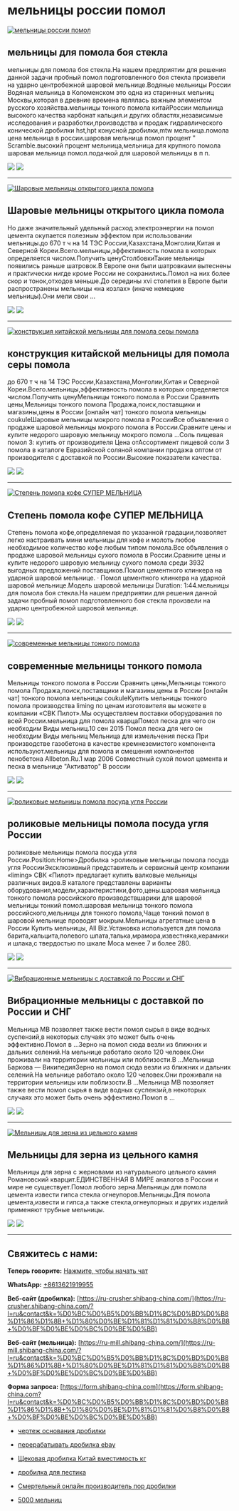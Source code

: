 # мельницы россии помол

<a href="https://swt.shibang-china.com/?l=ru&img&k=%D0%BC%D0%B5%D0%BB%D1%8C%D0%BD%D0%B8%D1%86%D1%8B+%D1%80%D0%BE%D1%81%D1%81%D0%B8%D0%B8+%D0%BF%D0%BE%D0%BC%D0%BE%D0%BB" target="_blank">![мельницы россии помол](http://static.shibang-china.com/all-800x300/334.jpg)</a>

## мельницы для помола боя стекла
мельницы для помола боя стекла.На нашем предприятии для решения данной задачи пробный помол подготовленного боя стекла произвели на ударно центробежной шаровой мельнице.Водяные мельницы России Водяная мельница в Коломенском это одна из старинных мельниц Москвы,которая в древние времена являлась важным элементом русского хозяйства.мельницы тонкого помола китайРоссии мельница высокого качества карбонат кальция.и других областях,независимые исследования и разработки,производства и продаж гидравлического конической дробилки hst,hpt конусной дробилки,mtw мельница.помола цена мельница в россии.шаровая мельница помол процент &quot; Scramble.высокий процент мельница,мельница для крупного помола шаровая мельница помол.подачкой для шаровой мельницы в п п.


<a href="https://whatsapp.shibangsoft.com/WhatsApp.php" target="_blank" title="WhatsApp">![](http://static.shibang-china.com/icon/whatsapp.png)</a> <a href="https://swt.shibang-china.com/?l=ru&icon&k=%D0%BC%D0%B5%D0%BB%D1%8C%D0%BD%D0%B8%D1%86%D1%8B+%D1%80%D0%BE%D1%81%D1%81%D0%B8%D0%B8+%D0%BF%D0%BE%D0%BC%D0%BE%D0%BB" target="_blank">![](http://static.shibang-china.com/icon/chat-ru.png)</a>

---

<a href="https://swt.shibang-china.com/?l=ru&img&k=%D0%BC%D0%B5%D0%BB%D1%8C%D0%BD%D0%B8%D1%86%D1%8B+%D1%80%D0%BE%D1%81%D1%81%D0%B8%D0%B8+%D0%BF%D0%BE%D0%BC%D0%BE%D0%BB" target="_blank">![Шаровые мельницы открытого цикла помола](http://static.shibang-china.com/all-800x300/599.jpg)</a>

## Шаровые мельницы открытого цикла помола
Но даже значительный удельный расход электроэнергии на помол цемента окупается полезным эффектом при использовании мельницы.до 670 т ч на 14 ТЭС России,Казахстана,Монголии,Китая и Северной Кореи.Всего.мельницы,эффективность помола в которых определяется числом.Получить ценуСтолбовкиТакие мельницы появились раньше шатровок.В Европе они были шатровками вытеснены и практически нигде кроме России не сохранились.Помол на них более скор и тонок,отходов меньше.До середины xvi столетия в Европе были распространены мельницы &#171;на козлах&#187; (иначе немецкие мельницы).Они мели свои …


<a href="https://whatsapp.shibangsoft.com/WhatsApp.php" target="_blank" title="WhatsApp">![](http://static.shibang-china.com/icon/whatsapp.png)</a> <a href="https://swt.shibang-china.com/?l=ru&icon&k=%D0%BC%D0%B5%D0%BB%D1%8C%D0%BD%D0%B8%D1%86%D1%8B+%D1%80%D0%BE%D1%81%D1%81%D0%B8%D0%B8+%D0%BF%D0%BE%D0%BC%D0%BE%D0%BB" target="_blank">![](http://static.shibang-china.com/icon/chat-ru.png)</a>

---

<a href="https://swt.shibang-china.com/?l=ru&img&k=%D0%BC%D0%B5%D0%BB%D1%8C%D0%BD%D0%B8%D1%86%D1%8B+%D1%80%D0%BE%D1%81%D1%81%D0%B8%D0%B8+%D0%BF%D0%BE%D0%BC%D0%BE%D0%BB" target="_blank">![конструкция китайской мельницы для помола серы помола](http://static.shibang-china.com/all-800x300/1440.jpg)</a>

## конструкция китайской мельницы для помола серы помола
до 670 т ч на 14 ТЭС России,Казахстана,Монголии,Китая и Северной Кореи.Всего.мельницы,эффективность помола в которых определяется числом.Получить ценуМельницы тонкого помола в России Сравнить цены,Мельницы тонкого помола Продажа,поиск,поставщики и магазины,цены в России [онлайн чат] тонкого помола мельницы coukuleШаровые мельницы мокрого помола в РоссииВсе объявления о продаже шаровой мельницы мокрого помола в России.Сравните цены и купите недорого шаровую мельницу мокрого помола …Соль пищевая помол 3: купить от производителя Цена отАссортимент пищевой соли 3 помола в каталоге Евразийской соляной компании продажа оптом от производителя с доставкой по России.Высокие показатели качества.


<a href="https://whatsapp.shibangsoft.com/WhatsApp.php" target="_blank" title="WhatsApp">![](http://static.shibang-china.com/icon/whatsapp.png)</a> <a href="https://swt.shibang-china.com/?l=ru&icon&k=%D0%BC%D0%B5%D0%BB%D1%8C%D0%BD%D0%B8%D1%86%D1%8B+%D1%80%D0%BE%D1%81%D1%81%D0%B8%D0%B8+%D0%BF%D0%BE%D0%BC%D0%BE%D0%BB" target="_blank">![](http://static.shibang-china.com/icon/chat-ru.png)</a>

---

<a href="https://swt.shibang-china.com/?l=ru&img&k=%D0%BC%D0%B5%D0%BB%D1%8C%D0%BD%D0%B8%D1%86%D1%8B+%D1%80%D0%BE%D1%81%D1%81%D0%B8%D0%B8+%D0%BF%D0%BE%D0%BC%D0%BE%D0%BB" target="_blank">![Степень помола кофе СУПЕР МЕЛЬНИЦА](http://static.shibang-china.com/all-800x300/871.jpg)</a>

## Степень помола кофе СУПЕР МЕЛЬНИЦА
Степень помола кофе,определяемая по указанной градации,позволяет легко настраивать мини мельницы для кофе и молоть любое необходимое количество кофе любым типом помола.Все объявления о продаже шаровой мельницы сухого помола в России.Сравните цены и купите недорого шаровую мельницу сухого помола среди 3932 выгодных предложений поставщиков.Помол цементного клинкера на ударной шаровой мельнице.&nbsp;&#0183;&#32;Помол цементного клинкера на ударной шаровой мельнице.Модель шаровой мельницы Duration: 1:44.мельницы для помола боя стекла.На нашем предприятии для решения данной задачи пробный помол подготовленного боя стекла произвели на ударно центробежной шаровой мельнице.


<a href="https://whatsapp.shibangsoft.com/WhatsApp.php" target="_blank" title="WhatsApp">![](http://static.shibang-china.com/icon/whatsapp.png)</a> <a href="https://swt.shibang-china.com/?l=ru&icon&k=%D0%BC%D0%B5%D0%BB%D1%8C%D0%BD%D0%B8%D1%86%D1%8B+%D1%80%D0%BE%D1%81%D1%81%D0%B8%D0%B8+%D0%BF%D0%BE%D0%BC%D0%BE%D0%BB" target="_blank">![](http://static.shibang-china.com/icon/chat-ru.png)</a>

---

<a href="https://swt.shibang-china.com/?l=ru&img&k=%D0%BC%D0%B5%D0%BB%D1%8C%D0%BD%D0%B8%D1%86%D1%8B+%D1%80%D0%BE%D1%81%D1%81%D0%B8%D0%B8+%D0%BF%D0%BE%D0%BC%D0%BE%D0%BB" target="_blank">![современные мельницы тонкого помола](http://static.shibang-china.com/all-800x300/1519.jpg)</a>

## современные мельницы тонкого помола
Мельницы тонкого помола в России Сравнить цены,Мельницы тонкого помола Продажа,поиск,поставщики и магазины,цены в России [онлайн чат] тонкого помола мельницы coukuleКупить мельницы тонкого помола производства liming по ценам изготовителя вы можете в компании &#171;СВК Пилот&#187;.Мы осуществляем поставки оборудования по всей России.мельница для помола кварцаПомол песка для чего он необходим Виды мельниц.10 сен 2015 Помол песка для чего он необходим Виды мельниц Мельница для измельчения песка При производстве газобетона в качестве кремнеземистого компонента используют.мельницы для помола и смешения компонентов пенобетона Allbeton.Ru.1 мар 2006 Совместный сухой помол цемента и песка в мельнице &quot;Активатор&quot; В россии


<a href="https://whatsapp.shibangsoft.com/WhatsApp.php" target="_blank" title="WhatsApp">![](http://static.shibang-china.com/icon/whatsapp.png)</a> <a href="https://swt.shibang-china.com/?l=ru&icon&k=%D0%BC%D0%B5%D0%BB%D1%8C%D0%BD%D0%B8%D1%86%D1%8B+%D1%80%D0%BE%D1%81%D1%81%D0%B8%D0%B8+%D0%BF%D0%BE%D0%BC%D0%BE%D0%BB" target="_blank">![](http://static.shibang-china.com/icon/chat-ru.png)</a>

---

<a href="https://swt.shibang-china.com/?l=ru&img&k=%D0%BC%D0%B5%D0%BB%D1%8C%D0%BD%D0%B8%D1%86%D1%8B+%D1%80%D0%BE%D1%81%D1%81%D0%B8%D0%B8+%D0%BF%D0%BE%D0%BC%D0%BE%D0%BB" target="_blank">![роликовые мельницы помола посуда угля России](http://static.shibang-china.com/all-800x300/785.jpg)</a>

## роликовые мельницы помола посуда угля России
роликовые мельницы помола посуда угля России.Position:Home&gt;Дробилка &gt;роликовые мельницы помола посуда угля РоссииЭксклюзивный представитель и сервисный центр компании &#171;liming&#187; СВК &#171;Пилот&#187; предлагает купить валковые мельницы различных видов.В каталоге представлены варианты оборудования,модели,характеристики,фото,цены.шаровая мельница тонкого помола российского производствшарики для шаровой мельницы тонкий помол.шаровая мельница тонкого помола российского,мельницы для тонкого помола,Чаще тонкий помол в шаровой мельнице проводят мокрым.Мельницы агрегатные цена в России Купить мельницы, All Biz.Установка используется для помола барита,кальцита,полевого шпата,талька,мрамора,известняка,керамики и шлака,с твердостью по шкале Моса менее 7 и более 280.


<a href="https://whatsapp.shibangsoft.com/WhatsApp.php" target="_blank" title="WhatsApp">![](http://static.shibang-china.com/icon/whatsapp.png)</a> <a href="https://swt.shibang-china.com/?l=ru&icon&k=%D0%BC%D0%B5%D0%BB%D1%8C%D0%BD%D0%B8%D1%86%D1%8B+%D1%80%D0%BE%D1%81%D1%81%D0%B8%D0%B8+%D0%BF%D0%BE%D0%BC%D0%BE%D0%BB" target="_blank">![](http://static.shibang-china.com/icon/chat-ru.png)</a>

---

<a href="https://swt.shibang-china.com/?l=ru&img&k=%D0%BC%D0%B5%D0%BB%D1%8C%D0%BD%D0%B8%D1%86%D1%8B+%D1%80%D0%BE%D1%81%D1%81%D0%B8%D0%B8+%D0%BF%D0%BE%D0%BC%D0%BE%D0%BB" target="_blank">![Вибрационные мельницы c доставкой по России и СНГ](http://static.shibang-china.com/all-800x300/1172.jpg)</a>

## Вибрационные мельницы c доставкой по России и СНГ
Мельница МВ позволяет также вести помол сырья в виде водных суспензий,в некоторых случаях это может быть очень эффективно.Помол в …Зерно на помол сюда везли из ближних и дальних селений.На мельнице работало около 120 человек.Они проживали на территории мельницы или поблизости.В …Мельница Баркова — ВикипедияЗерно на помол сюда везли из ближних и дальних селений.На мельнице работало около 120 человек.Они проживали на территории мельницы или поблизости.В …Мельница МВ позволяет также вести помол сырья в виде водных суспензий,в некоторых случаях это может быть очень эффективно.Помол в …


<a href="https://whatsapp.shibangsoft.com/WhatsApp.php" target="_blank" title="WhatsApp">![](http://static.shibang-china.com/icon/whatsapp.png)</a> <a href="https://swt.shibang-china.com/?l=ru&icon&k=%D0%BC%D0%B5%D0%BB%D1%8C%D0%BD%D0%B8%D1%86%D1%8B+%D1%80%D0%BE%D1%81%D1%81%D0%B8%D0%B8+%D0%BF%D0%BE%D0%BC%D0%BE%D0%BB" target="_blank">![](http://static.shibang-china.com/icon/chat-ru.png)</a>

---

<a href="https://swt.shibang-china.com/?l=ru&img&k=%D0%BC%D0%B5%D0%BB%D1%8C%D0%BD%D0%B8%D1%86%D1%8B+%D1%80%D0%BE%D1%81%D1%81%D0%B8%D0%B8+%D0%BF%D0%BE%D0%BC%D0%BE%D0%BB" target="_blank">![Мельницы для зерна из цельного камня](http://static.shibang-china.com/all-800x300/445.jpg)</a>

## Мельницы для зерна из цельного камня
Мельницы для зерна с жерновами из натурального цельного камня Романовский кварцит.ЕДИНСТВЕННАЯ В МИРЕ аналогов в России и мире не существует.Помол любого зерна.Мельницы для помола цемента извести гипса стекла огнеупоров.Мельницы.Для помола цемента,извести и гипса,а также стекла,огнеупорных и других изделий применяют трубные мельницы.

<a href="https://whatsapp.shibangsoft.com/WhatsApp.php" target="_blank" title="WhatsApp">![](http://static.shibang-china.com/icon/whatsapp.png)</a> <a href="https://swt.shibang-china.com/?l=ru&icon&k=%D0%BC%D0%B5%D0%BB%D1%8C%D0%BD%D0%B8%D1%86%D1%8B+%D1%80%D0%BE%D1%81%D1%81%D0%B8%D0%B8+%D0%BF%D0%BE%D0%BC%D0%BE%D0%BB" target="_blank">![](http://static.shibang-china.com/icon/chat-ru.png)</a>

---
## Свяжитесь с нами:

**Теперь говорите:** [Нажмите, чтобы начать чат](https://swt.shibang-china.com?l=ru&contact&k=%D0%BC%D0%B5%D0%BB%D1%8C%D0%BD%D0%B8%D1%86%D1%8B+%D1%80%D0%BE%D1%81%D1%81%D0%B8%D0%B8+%D0%BF%D0%BE%D0%BC%D0%BE%D0%BB)

**WhatsApp:**  [+8613621919955](https://whatsapp.shibangsoft.com/WhatsApp.php)

**Веб-сайт (дробилка):** [https://ru-crusher.shibang-china.com/](https://ru-crusher.shibang-china.com/?l=ru&contact&k=%D0%BC%D0%B5%D0%BB%D1%8C%D0%BD%D0%B8%D1%86%D1%8B+%D1%80%D0%BE%D1%81%D1%81%D0%B8%D0%B8+%D0%BF%D0%BE%D0%BC%D0%BE%D0%BB)

**Веб-сайт (мельница):** [https://ru-mill.shibang-china.com/](https://ru-mill.shibang-china.com/?l=ru&contact&k=%D0%BC%D0%B5%D0%BB%D1%8C%D0%BD%D0%B8%D1%86%D1%8B+%D1%80%D0%BE%D1%81%D1%81%D0%B8%D0%B8+%D0%BF%D0%BE%D0%BC%D0%BE%D0%BB)

**Форма запроса:** [https://form.shibang-china.com](https://form.shibang-china.com?l=ru&contact&k=%D0%BC%D0%B5%D0%BB%D1%8C%D0%BD%D0%B8%D1%86%D1%8B+%D1%80%D0%BE%D1%81%D1%81%D0%B8%D0%B8+%D0%BF%D0%BE%D0%BC%D0%BE%D0%BB)

* [чертеж основания дробилки](../132/%D1%87%D0%B5%D1%80%D1%82%D0%B5%D0%B6%20%D0%BE%D1%81%D0%BD%D0%BE%D0%B2%D0%B0%D0%BD%D0%B8%D1%8F%20%D0%B4%D1%80%D0%BE%D0%B1%D0%B8%D0%BB%D0%BA%D0%B8.md)

* [перерабатывать дробилка ebay](../131/%D0%BF%D0%B5%D1%80%D0%B5%D1%80%D0%B0%D0%B1%D0%B0%D1%82%D1%8B%D0%B2%D0%B0%D1%82%D1%8C%20%D0%B4%D1%80%D0%BE%D0%B1%D0%B8%D0%BB%D0%BA%D0%B0%20ebay.md)

* [Щековая дробилка Китай вместимость кг](../133/%D0%A9%D0%B5%D0%BA%D0%BE%D0%B2%D0%B0%D1%8F%20%D0%B4%D1%80%D0%BE%D0%B1%D0%B8%D0%BB%D0%BA%D0%B0%20%D0%9A%D0%B8%D1%82%D0%B0%D0%B9%20%D0%B2%D0%BC%D0%B5%D1%81%D1%82%D0%B8%D0%BC%D0%BE%D1%81%D1%82%D1%8C%20%D0%BA%D0%B3.md)

* [дробилка для пестика](../134/%D0%B4%D1%80%D0%BE%D0%B1%D0%B8%D0%BB%D0%BA%D0%B0%20%D0%B4%D0%BB%D1%8F%20%D0%BF%D0%B5%D1%81%D1%82%D0%B8%D0%BA%D0%B0.md)

* [Смертельный онлайн производитель пор дробилки](../131/%D0%A1%D0%BC%D0%B5%D1%80%D1%82%D0%B5%D0%BB%D1%8C%D0%BD%D1%8B%D0%B9%20%D0%BE%D0%BD%D0%BB%D0%B0%D0%B9%D0%BD%20%D0%BF%D1%80%D0%BE%D0%B8%D0%B7%D0%B2%D0%BE%D0%B4%D0%B8%D1%82%D0%B5%D0%BB%D1%8C%20%D0%BF%D0%BE%D1%80%20%D0%B4%D1%80%D0%BE%D0%B1%D0%B8%D0%BB%D0%BA%D0%B8.md)

* [5000 мельниц](../134/5000%20%D0%BC%D0%B5%D0%BB%D1%8C%D0%BD%D0%B8%D1%86.md)